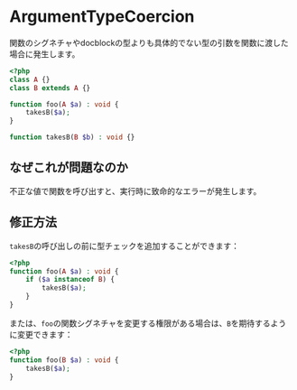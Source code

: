 # ArgumentTypeCoercion
関数のシグネチャやdocblockの型よりも具体的でない型の引数を関数に渡した場合に発生します。

```php
<?php
class A {}
class B extends A {}

function foo(A $a) : void {
    takesB($a);
}

function takesB(B $b) : void {}
```

## なぜこれが問題なのか
不正な値で関数を呼び出すと、実行時に致命的なエラーが発生します。

## 修正方法
`takesB`の呼び出しの前に型チェックを追加することができます：

```php
<?php
function foo(A $a) : void {
    if ($a instanceof B) {
        takesB($a);
    }
}
```

または、`foo`の関数シグネチャを変更する権限がある場合は、`B`を期待するように変更できます：

```php
<?php
function foo(B $a) : void {
    takesB($a);
}
```
